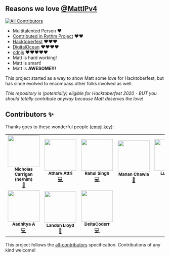 ## Reasons we love [@MattIPv4](https://github.com/MattIPv4)
<!-- ALL-CONTRIBUTORS-BADGE:START - Do not remove or modify this section -->
[![All Contributors](https://img.shields.io/badge/all_contributors-10-orange.svg?style=flat-square)](#contributors-)
<!-- ALL-CONTRIBUTORS-BADGE:END -->

- Multitalented Person ❤️
- [Contributed in Rythm Project](https://rythmbot.co/) ❤️❤️
- [Hacktoberfest](https://github.com/digitalocean/hacktoberfest/pull/596) ❤️❤️❤️
- [DigitalOcean](https://github.com/digitalocean) ❤️❤️❤️❤️
- [cdnjs](https://github.com/cdnjs) ❤️❤️❤️❤️❤️
- Matt is hard working!
- Matt is smart!
- Matt is **AWESOME!!!**

This project started as a way to show Matt some love for Hacktoberfest, but has since evolved to encompass other folks involved as well.

_This repository is (potentially) eligible for Hacktoberfest 2020 - BUT you should totally contribute anyway because Matt deserves the love!_

## Contributors ✨

Thanks goes to these wonderful people ([emoji key](https://allcontributors.org/docs/en/emoji-key)):

<!-- ALL-CONTRIBUTORS-LIST:START - Do not remove or modify this section -->
<!-- prettier-ignore-start -->
<!-- markdownlint-disable -->
<table>
  <tr>
    <td align="center"><a href="http://www.nhcarrigan.com"><img src="https://avatars1.githubusercontent.com/u/63889819?v=4" width="100px;" alt=""/><br /><sub><b>Nicholas Carrigan (he/him)</b></sub></a><br /><a href="#projectManagement-nhcarrigan" title="Project Management">📆</a></td>
    <td align="center"><a href="https://github.com/Atharv-Attri"><img src="https://avatars1.githubusercontent.com/u/48738128?v=4" width="100px;" alt=""/><br /><sub><b>Atharv Attri</b></sub></a><br /><a href="https://github.com/nhcarrigan/we-love-matt/commits?author=Atharv-Attri" title="Code">💻</a></td>
    <td align="center"><a href="http://dr.ph4nt0m.me"><img src="https://avatars0.githubusercontent.com/u/22918499?v=4" width="100px;" alt=""/><br /><sub><b>Rahul Singh</b></sub></a><br /><a href="https://github.com/nhcarrigan/we-love-matt/commits?author=drph4nt0m" title="Code">💻</a></td>
    <td align="center"><a href="https://portfolio.mananchawla2005.repl.co/"><img src="https://avatars3.githubusercontent.com/u/42414965?v=4" width="100px;" alt=""/><br /><sub><b>Manan Chawla</b></sub></a><br /><a href="https://github.com/nhcarrigan/we-love-matt/commits?author=mananchawla2005" title="Documentation">📖</a></td>
    <td align="center"><a href="https://twitter.com/lukeocodes"><img src="https://avatars0.githubusercontent.com/u/956290?v=4" width="100px;" alt=""/><br /><sub><b>Luke Oliff</b></sub></a><br /><a href="https://github.com/nhcarrigan/we-love-matt/commits?author=lukeocodes" title="Code">💻</a></td>
    <td align="center"><a href="https://sijmenhuizenga.nl"><img src="https://avatars1.githubusercontent.com/u/8008227?v=4" width="100px;" alt=""/><br /><sub><b>Sijmen</b></sub></a><br /><a href="https://github.com/nhcarrigan/we-love-matt/commits?author=SijmenHuizenga" title="Code">💻</a></td>
    <td align="center"><a href="https://ish-u.github.io/"><img src="https://avatars1.githubusercontent.com/u/51030453?v=4" width="100px;" alt=""/><br /><sub><b>Anmol Gupta</b></sub></a><br /><a href="https://github.com/nhcarrigan/we-love-matt/commits?author=ish-u" title="Documentation">📖</a></td>
  </tr>
  <tr>
    <td align="center"><a href="https://kryome.carrd.co"><img src="https://avatars1.githubusercontent.com/u/59508546?v=4" width="100px;" alt=""/><br /><sub><b>Aadhitya A</b></sub></a><br /><a href="https://github.com/nhcarrigan/we-love-matt/commits?author=alphaX86" title="Code">💻</a></td>
    <td align="center"><a href="http://landonlloyd.github.io"><img src="https://avatars0.githubusercontent.com/u/65516863?v=4" width="100px;" alt=""/><br /><sub><b>Landon Lloyd</b></sub></a><br /><a href="https://github.com/nhcarrigan/we-love-matt/commits?author=LandonLloyd" title="Documentation">📖</a></td>
    <td align="center"><a href="https://github.com/DeltaCoderr"><img src="https://avatars3.githubusercontent.com/u/51528076?v=4" width="100px;" alt=""/><br /><sub><b>DeltaCoderr</b></sub></a><br /><a href="https://github.com/nhcarrigan/we-love-matt/commits?author=DeltaCoderr" title="Code">💻</a></td>
  </tr>
</table>

<!-- markdownlint-enable -->
<!-- prettier-ignore-end -->
<!-- ALL-CONTRIBUTORS-LIST:END -->

This project follows the [all-contributors](https://github.com/all-contributors/all-contributors) specification. Contributions of any kind welcome!